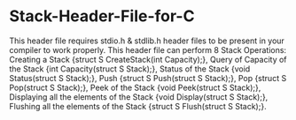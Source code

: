 # Stack-Header-File-for-C
This header file requires stdio.h & stdlib.h header files to be present in your compiler to work properly. 
This header file can perform 8 Stack Operations: 
Creating a Stack {struct S CreateStack(int Capacity);}, 
Query of Capacity of the Stack {int Capacity(struct S Stack);}, 
Status of the Stack {void Status(struct S Stack);}, 
Push {struct S Push(struct S Stack);}, 
Pop {struct S Pop(struct S Stack);}, 
Peek of the Stack {void Peek(struct S Stack);}, 
Displaying all the elements of the Stack {void Display(struct S Stack);}, 
Flushing all the elements of the Stack {struct S Flush(struct S Stack);}.

